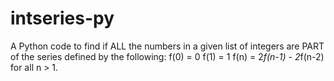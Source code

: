 # intseries-py
A Python code to find if ALL the numbers in a given list of integers are PART of the series defined by the following:
f(0) = 0 f(1) = 1 f(n) = 2*f(n-1) - 2*f(n-2) for all n > 1.
